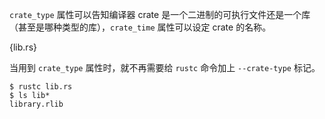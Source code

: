 `crate_type` 属性可以告知编译器  crate 是一个二进制的可执行文件还是一个库（甚至是哪种类型的库），`crate_time` 属性可以设定 crate 的名称。

{lib.rs}

当用到 `crate_type` 属性时，就不再需要给 `rustc` 命令加上 `--crate-type` 标记。

```
$ rustc lib.rs
$ ls lib*
library.rlib
```
